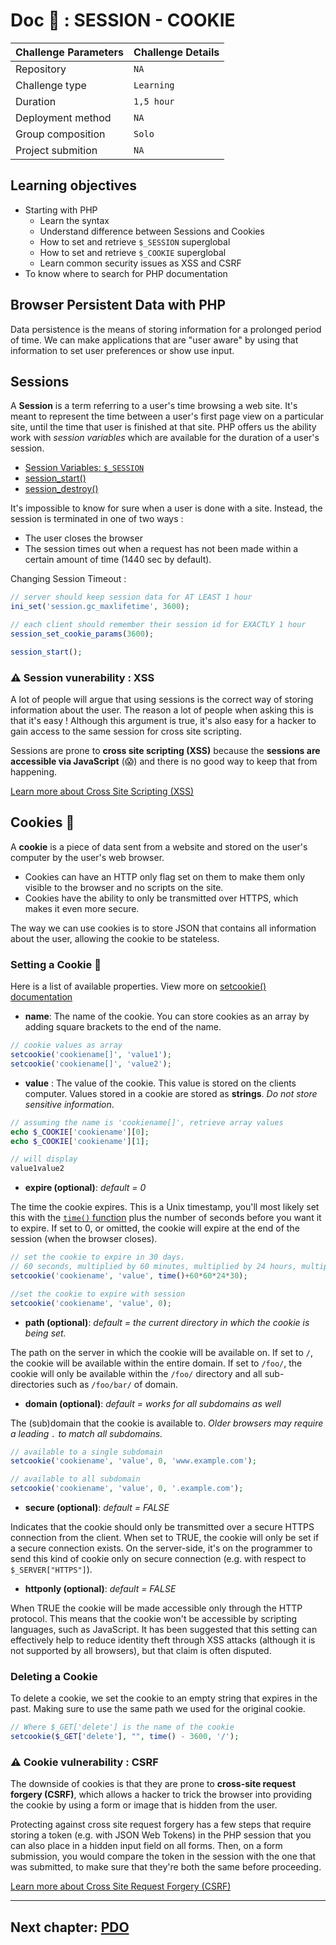 # Doc 📖 : SESSION - COOKIE

|Challenge Parameters  |Challenge Details              |
|:---------------------|:------------------------------|
|Repository            |`NA`        |
|Challenge type        |`Learning`                     |
|Duration              |`1,5 hour`                       |
|Deployment method     |`NA`    |
|Group composition     |`Solo`    |
|Project submition     |`NA`     |

## Learning objectives
- Starting with PHP
	* Learn the syntax
  	* Understand difference between Sessions and Cookies
	* How to set and retrieve `$_SESSION` superglobal
	* How to set and retrieve `$_COOKIE` superglobal
	* Learn common security issues as XSS and CSRF
- To know where to search for PHP documentation

## Browser Persistent Data with PHP

Data persistence is the means of storing information for a prolonged period of time. We can make applications that are "user aware" by using that information to set user preferences or show use input. 

## Sessions 

A **Session** is a term referring to a user's time browsing a web site. It's meant to represent the time between a user's first page view on a particular site, until the time that user is finished at that site. PHP offers us the ability work with _session variables_ which are available for the duration of a user's session.

* [Session Variables: `$_SESSION`](https://www.php.net/manual/en/reserved.variables.session.php)
* [session_start()](https://www.php.net/manual/en/function.session-start.php)
* [session_destroy()](https://www.php.net/manual/en/function.session-destroy.php)

It's impossible to know for sure when a user is done with a site. Instead, the session is terminated in one of two ways :

- The user closes the browser
- The session times out when a request has not been made within a certain amount of time (1440 sec by default).

Changing Session Timeout :
```php
// server should keep session data for AT LEAST 1 hour
ini_set('session.gc_maxlifetime', 3600);

// each client should remember their session id for EXACTLY 1 hour
session_set_cookie_params(3600);

session_start();
```
### ⚠️ Session vunerability : XSS

A lot of people will argue that using sessions is the correct way of storing information about the user. The reason a lot of people when asking this is that it's easy ! Although this argument is true, it's also easy for a hacker to gain access to the same session for cross site scripting.

Sessions are prone to **cross site scripting (XSS)** because the **sessions are accessible via JavaScript** (😱) and there is no good way to keep that from happening.

[Learn more about Cross Site Scripting (XSS)](https://owasp.org/www-community/attacks/Session_hijacking_attack)


## Cookies 🍪

A **cookie** is a piece of data sent from a website and stored on the user's computer by the user's web browser.

- Cookies can have an HTTP only flag set on them to make them only visible to the browser and no scripts on the site.
- Cookies have the ability to only be transmitted over HTTPS, which makes it even more secure.

The way we can use cookies is to store JSON that contains all information about the user, allowing the cookie to be stateless.

### Setting a Cookie 🍪

Here is a list of available properties. View more on [setcookie() documentation](https://www.php.net/setcookie)

- **name**: The name of the cookie. You can store cookies as an array by adding square brackets to the end of the name.

```php
// cookie values as array
setcookie('cookiename[]', 'value1');
setcookie('cookiename[]', 'value2');
```

- **value** : The value of the cookie. This value is stored on the clients computer. Values stored in a cookie are stored as **strings**.  _Do not store sensitive information_.

```php
// assuming the name is 'cookiename[]', retrieve array values
echo $_COOKIE['cookiename'][0];
echo $_COOKIE['cookiename'][1];

// will display
value1value2
```

- **expire (optional)**: _default = 0_

The time the cookie expires. This is a Unix timestamp, you'll most likely set this with the [`time()` function](https://www.php.net/manual/en/function.time.php) plus the number of seconds before you want it to expire. If set to 0, or omitted, the cookie will expire at the end of the session (when the browser closes).

```php
// set the cookie to expire in 30 days. 
// 60 seconds, multiplied by 60 minutes, multiplied by 24 hours, multiplied by 30 days
setcookie('cookiename', 'value', time()+60*60*24*30);

//set the cookie to expire with session
setcookie('cookiename', 'value', 0);
```

- **path (optional)**: _default = the current directory in which the cookie is being set._

The path on the server in which the cookie will be available on. If set to `/`, the cookie will be available within the entire domain. If set to `/foo/`, the cookie will only be available within the `/foo/` directory and all sub-directories such as `/foo/bar/` of domain.

- **domain (optional)**: _default = works for all subdomains as well_

The (sub)domain that the cookie is available to. _Older browsers may require a leading `.` to match all subdomains._


```php
// available to a single subdomain
setcookie('cookiename', 'value', 0, 'www.example.com');

// available to all subdomain
setcookie('cookiename', 'value', 0, '.example.com');
```

- **secure (optional)**: _default = FALSE_

Indicates that the cookie should only be transmitted over a secure HTTPS connection from the client. When set to TRUE, the cookie will only be set if a secure connection exists. On the server-side, it's on the programmer to send this kind of cookie only on secure connection (e.g. with respect to `$_SERVER["HTTPS"]`).

- **httponly (optional)**: _default = FALSE_

When TRUE the cookie will be made accessible only through the HTTP protocol. This means that the cookie won't be accessible by scripting languages, such as JavaScript. It has been suggested that this setting can effectively help to reduce identity theft through XSS attacks (although it is not supported by all browsers), but that claim is often disputed.


### Deleting a Cookie

To delete a cookie, we set the cookie to an empty string that expires in the past. Making sure to use the same path we used for the original cookie.

```php
// Where $_GET['delete'] is the name of the cookie
setcookie($_GET['delete'], "", time() - 3600, '/');
```
### ⚠️ Cookie vulnerability : CSRF

The downside of cookies is that they are prone to **cross-site request forgery (CSRF)**, which allows a hacker to trick the browser into providing the cookie by using a form or image that is hidden from the user.

Protecting against cross site request forgery has a few steps that require storing a token (e.g. with JSON Web Tokens) in the PHP session that you can also place in a hidden input field on all forms.
Then, on a form submission, you would compare the token in the session with the one that was submitted, to make sure that they're both the same before proceeding.

[Learn more about Cross Site Request Forgery (CSRF)](https://cheatsheetseries.owasp.org/cheatsheets/Cross-Site_Request_Forgery_Prevention_Cheat_Sheet.html)

---

## Next chapter: [PDO](../10-PDO-form/README.md)